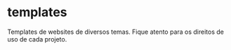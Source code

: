 # templates
Templates de websites de diversos temas. Fique atento para os direitos de uso de cada projeto.
